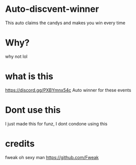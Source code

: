 # Auto-discvent-winner
This auto claims the candys and makes you win every time

# Why?
why not lol

# what is this
https://discord.gg/PXBYmnx54c Auto winner for these events

# Dont use this
I just made this for funz, I dont condone using this

# credits
fweak oh sexy man https://github.com/Fweak

